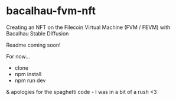 # bacalhau-fvm-nft
Creating an NFT on the Filecoin Virtual Machine (FVM / FEVM) with Bacalhau Stable Diffusion

Readme coming soon!

For now...
- clone
- npm install
- npm run dev

& apologies for the spaghetti code - I was in a bit of a rush <3
